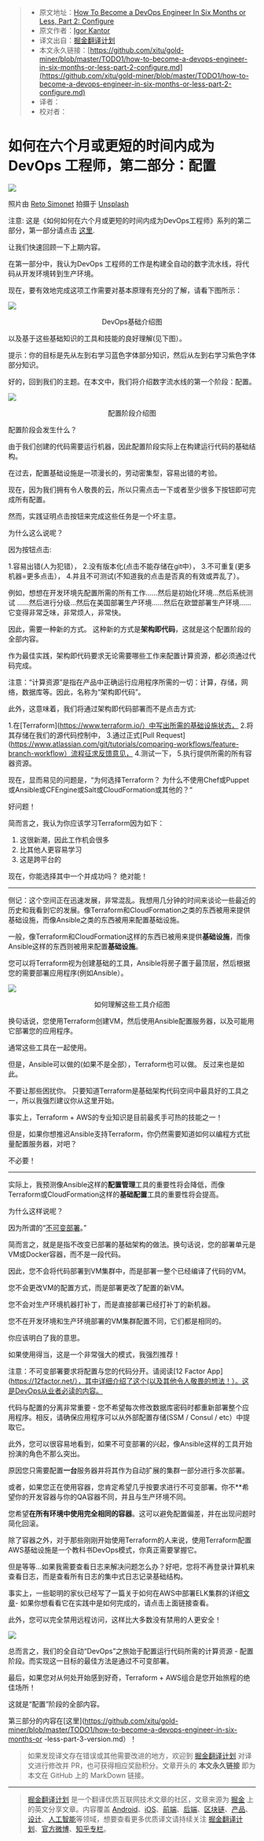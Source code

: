 > * 原文地址：[How To Become a DevOps Engineer In Six Months or Less, Part 2: Configure](https://medium.com/@devfire/how-to-become-a-devops-engineer-in-six-months-or-less-part-2-configure-a2dfc11f6f7d)
> * 原文作者：[Igor Kantor](https://medium.com/@devfire?source=post_header_lockup)
> * 译文出自：[掘金翻译计划](https://github.com/xitu/gold-miner)
> * 本文永久链接：[https://github.com/xitu/gold-miner/blob/master/TODO1/how-to-become-a-devops-engineer-in-six-months-or-less-part-2-configure.md](https://github.com/xitu/gold-miner/blob/master/TODO1/how-to-become-a-devops-engineer-in-six-months-or-less-part-2-configure.md)
> * 译者：
> * 校对者：

# 如何在六个月或更短的时间内成为DevOps 工程师，第二部分：配置

![](https://cdn-images-1.medium.com/max/1000/0*CqfqPJ0kz66ZHKtt)

照片由 [Reto Simonet](https://unsplash.com/@reetoo?utm_source=medium&utm_medium=referral) 拍摄于 [Unsplash](https://unsplash.com?utm_source=medium&utm_medium=referral)

注意: 这是《如何如何在六个月或更短的时间内成为DevOps工程师》系列的第二部分，第一部分请点击 [这里](https://github.com/xitu/gold-miner/blob/master/TODO1/how-to-become-a-devops-engineer-in-six-months-or-less.md).

让我们快速回顾一下上期内容。

在第一部分中，我认为DevOps 工程师的工作是构建全自动的数字流水线，将代码从开发环境转到生产环境。

现在，要有效地完成这项工作需要对基本原理有充分的了解，请看下图所示：

![](https://cdn-images-1.medium.com/max/800/1*GNxucS4v93-XdnD5-vWB_w.png)

<div style="text-align:center">DevOps基础介绍图</div>

以及基于这些基础知识的工具和技能的良好理解(见下图）。

提示：你的目标是先从左到右学习蓝色字体部分知识，然后从左到右学习紫色字体部分知识。

好的，回到我们的主题。在本文中，我们将介绍数字流水线的第一个阶段：配置。

![](https://cdn-images-1.medium.com/max/1000/1*0S3C5EmK7p_iESafTNB4Ug.png)

<div style="text-align:center">配置阶段介绍图</div>

配置阶段会发生什么？

由于我们创建的代码需要运行机器，因此配置阶段实际上在构建运行代码的基础结构。

在过去，配置基础设施是一项漫长的，劳动密集型，容易出错的考验。

现在，因为我们拥有令人敬畏的云，所以只需点击一下或者至少很多下按钮即可完成所有配置。 

然而，实践证明点击按钮来完成这些任务是一个坏主意。

为什么这么说呢？

因为按钮点击:

1.容易出错(人为犯错），
2.没有版本化(点击不能存储在git中），
3.不可重复(更多机器=更多点击），
4.并且不可测试(不知道我的点击是否真的有效或弄乱了）。

例如，想想在开发环境先配置所需的所有工作......然后是初始化环境...然后系统测试 ......然后进行分级...然后在美国部署生产环境......然后在欧盟部署生产环境......它变得非常乏味，非常烦人，非常快。

因此，需要一种新的方式。 这种新的方式是**架构即代码**，这就是这个配置阶段的全部内容。

作为最佳实践，架构即代码要求无论需要哪些工作来配置计算资源，都必须通过代码完成。

注意：“计算资源”是指在产品中正确运行应用程序所需的一切：计算，存储，网络，数据库等。因此，名称为“架构即代码”。

此外，这意味着，我们将通过架构即代码部署而不是点击方式:

1.在[Terraform](https://www.terraform.io/）中写出所需的基础设施状态，
2.将其存储在我们的源代码控制中，
3.通过正式[Pull Request](https://www.atlassian.com/git/tutorials/comparing-workflows/feature-branch-workflow）流程征求反馈意见，
4.测试一下，
5.执行提供所需的所有容器资源。

现在，显而易见的问题是，“为何选择Terraform？ 为什么不使用Chef或Puppet或Ansible或CFEngine或Salt或CloudFormation或其他的？“

好问题！ 

简而言之，我认为你应该学习Terraform因为如下：

1.  这很新潮，因此工作机会很多
2.  比其他人更容易学习
3.  这是跨平台的

现在，你能选择其中一个并成功吗？ 绝对能！

* * *

侧记：这个空间正在迅速发展，非常混乱。我想用几分钟的时间来谈论一些最近的历史和我看到它的发展。像Terraform和CloudFormation之类的东西被用来提供基础设施，而像Ansible之类的东西被用来配置基础设施。

一般，像Terraform和CloudFormation这样的东西已被用来提供**基础设施**，而像Ansible这样的东西则被用来配置**基础设施**。

您可以将Terraform视为创建基础的工具，Ansible将房子置于最顶层，然后根据您的需要部署应用程序(例如Ansible）。

![](https://cdn-images-1.medium.com/max/800/1*9kmJS9w9gNgqJMmmqb_NVg.png)

<div style="text-align:center">如何理解这些工具介绍图</div>

换句话说，您使用Terraform创建VM，然后使用Ansible配置服务器，以及可能用它部署您的应用程序。

通常这些工具在一起使用。

但是，Ansible可以做的(如果不是全部），Terraform也可以做。 反过来也是如此。

不要让那些困扰你。 只要知道Terraform是基础架构代码空间中最具好的工具之一，所以我强烈建议你从这里开始。

事实上，Terraform + AWS的专业知识是目前最炙手可热的技能之一！

但是，如果你想推迟Ansible支持Terraform，你仍然需要知道如何以编程方式批量配置服务器，对吧？

不必要！

* * *

实际上，我预测像Ansible这样的**配置管理**工具的重要性将会降低，而像Terraform或CloudFormation这样的**基础配置**工具的重要性将会提高。

为什么这样说呢？

因为所谓的“[不可变部署](https://blog.codeship.com/immutable-infrastructure/)。”

简而言之，就是是指不改变已部署的基础架构的做法。换句话说，您的部署单元是VM或Docker容器，而不是一段代码。

因此，您不会将代码部署到VM集群中，而是部署一整个已经编译了代码的VM。

您不会更改VM的配置方式，而是部署更改了配置的新VM。

您不会对生产环境机器打补丁，而是直接部署已经打补丁的新机器。

您不在开发环境和生产环境部署的VM集群配置不同，它们都是相同的。

你应该明白了我的意思。

如果使用得当，这是一个非常强大的模式，我强烈推荐！

注意：不可变部署要求将配置与您的代码分开。请阅读[12 Factor App](https://12factor.net/），其中详细介绍了这个(以及其他令人敬畏的想法！）。这是DevOps从业者必读的内容。

代码与配置的分离非常重要 - 您不希望每次修改数据库密码时都重新部署整个应用程序。相反，请确保应用程序可以从外部配置存储(SSM / Consul / etc）中提取它。

此外，您可以很容易地看到，如果不可变部署的兴起，像Ansible这样的工具开始扮演的角色不那么突出。

原因您只需要配置**一台**服务器并将其作为自动扩展的集群一部分进行多次部署。

或者，如果您正在使用容器，您肯定希望几乎按要求进行不可变部署。你不**希望你的开发容器与你的QA容器不同，并且与生产环境不同。

您希望**在所有环境中使用完全相同的容器**。这可以避免配置偏差，并在出现问题时简化回滚。

除了容器之外，对于那些刚刚开始使用Terraform的人来说，使用Terraform配置AWS基础设施是一个教科书DevOps模式，你真正需要掌握它。

但是等等...如果我需要查看日志来解决问题怎么办？好吧，您将不再登录计算机来查看日志，而是查看所有日志的集中式日志记录基础结构。

事实上，一些聪明的家伙已经写了一篇关于如何在AWS中部署ELK集群的详细[文章](https://medium.com/@devfire/deploying-the-elk-stack-on-amazon-ecs-dd97d671df06)- 如果你想看看它在实践中是如何完成的，请点击上面链接查看。

此外，您可以完全禁用远程访问，这样比大多数没有禁用的人更安全！

![](https://cdn-images-1.medium.com/max/800/0*nX3CGWxtkMFh5P5N.jpg)

总而言之，我们的全自动“DevOps”之旅始于配置运行代码所需的计算资源 - 配置阶段。而实现这一目标的最佳方法是通过不可变部署。

最后，如果您对从何处开始感到好奇，Terraform + AWS组合是您开始旅程的绝佳场所！

这就是“配置”阶段的全部内容。

第三部分的内容在[这里](https://github.com/xitu/gold-miner/blob/master/TODO1/how-to-become-a-devops-engineer-in-six-months-or -less-part-3-version.md）！

> 如果发现译文存在错误或其他需要改进的地方，欢迎到 [掘金翻译计划](https://github.com/xitu/gold-miner) 对译文进行修改并 PR，也可获得相应奖励积分。文章开头的 **本文永久链接** 即为本文在 GitHub 上的 MarkDown 链接。


---

> [掘金翻译计划](https://github.com/xitu/gold-miner) 是一个翻译优质互联网技术文章的社区，文章来源为 [掘金](https://juejin.im) 上的英文分享文章。内容覆盖 [Android](https://github.com/xitu/gold-miner#android)、[iOS](https://github.com/xitu/gold-miner#ios)、[前端](https://github.com/xitu/gold-miner#前端)、[后端](https://github.com/xitu/gold-miner#后端)、[区块链](https://github.com/xitu/gold-miner#区块链)、[产品](https://github.com/xitu/gold-miner#产品)、[设计](https://github.com/xitu/gold-miner#设计)、[人工智能](https://github.com/xitu/gold-miner#人工智能)等领域，想要查看更多优质译文请持续关注 [掘金翻译计划](https://github.com/xitu/gold-miner)、[官方微博](http://weibo.com/juejinfanyi)、[知乎专栏](https://zhuanlan.zhihu.com/juejinfanyi)。
